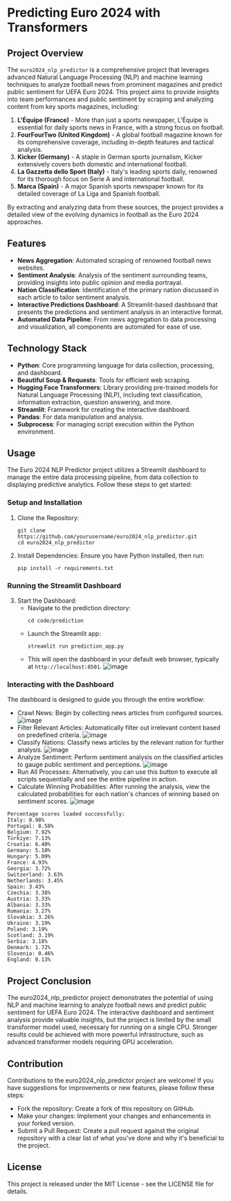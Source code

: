 # Predicting Euro 2024 with Transformers

## Project Overview
The `euro2024_nlp_predictor` is a comprehensive project that leverages advanced Natural Language Processing (NLP) and machine learning techniques to analyze football news from prominent magazines and predict public sentiment for UEFA Euro 2024. This project aims to provide insights into team performances and public sentiment by scraping and analyzing content from key sports magazines, including:

1. **L'Équipe (France)** - More than just a sports newspaper, L'Équipe is essential for daily sports news in France, with a strong focus on football.
2. **FourFourTwo (United Kingdom)** - A global football magazine known for its comprehensive coverage, including in-depth features and tactical analysis.
3. **Kicker (Germany)** - A staple in German sports journalism, Kicker extensively covers both domestic and international football.
4. **La Gazzetta dello Sport (Italy)** - Italy's leading sports daily, renowned for its thorough focus on Serie A and international football.
5. **Marca (Spain)** - A major Spanish sports newspaper known for its detailed coverage of La Liga and Spanish football.

By extracting and analyzing data from these sources, the project provides a detailed view of the evolving dynamics in football as the Euro 2024 approaches.


## Features
- **News Aggregation**: Automated scraping of renowned football news websites.
- **Sentiment Analysis**: Analysis of the sentiment surrounding teams, providing insights into public opinion and media portrayal.
- **Nation Classification**: Identification of the primary nation discussed in each article to tailor sentiment analysis.
- **Interactive Predictions Dashboard**: A Streamlit-based dashboard that presents the predictions and sentiment analysis in an interactive format.
- **Automated Data Pipeline**: From news aggregation to data processing and visualization, all components are automated for ease of use.

## Technology Stack
- **Python**: Core programming language for data collection, processing, and dashboard.
- **Beautiful Soup & Requests**: Tools for efficient web scraping.
- **Hugging Face Transformers**: Library providing pre-trained models for Natural Language Processing (NLP), including text classification, information extraction, question answering, and more.
- **Streamlit**: Framework for creating the interactive dashboard.
- **Pandas**: For data manipulation and analysis.
- **Subprocess**: For managing script execution within the Python environment.


## Usage
The Euro 2024 NLP Predictor project utilizes a Streamlit dashboard to manage the entire data processing pipeline, from data collection to displaying predictive analytics. Follow these steps to get started:

### Setup and Installation
1. Clone the Repository:
   ```
   git clone https://github.com/yourusername/euro2024_nlp_predictor.git
   cd euro2024_nlp_predictor
   ```

2. Install Dependencies:
   Ensure you have Python installed, then run:
   ```
   pip install -r requirements.txt
   ```

### Running the Streamlit Dashboard
3. Start the Dashboard:
   - Navigate to the prediction directory:
     ```
     cd code/prediction
     ```
   - Launch the Streamlit app:
     ```
     streamlit run prediction_app.py
     ```
   - This will open the dashboard in your default web browser, typically at `http://localhost:8501`.
     ![image](https://github.com/vdrvar/euro2024_nlp_predictor/assets/48907543/4c5c7cc4-4ccb-491a-9dce-977a861ff7cd)


### Interacting with the Dashboard
The dashboard is designed to guide you through the entire workflow:
- Crawl News: Begin by collecting news articles from configured sources.
  ![image](https://github.com/vdrvar/euro2024_nlp_predictor/assets/48907543/18e6bc57-42f4-469e-9fd9-953e76d4a807)
- Filter Relevant Articles: Automatically filter out irrelevant content based on predefined criteria.
   ![image](https://github.com/vdrvar/euro2024_nlp_predictor/assets/48907543/3cd2a3d6-3437-44f1-91db-ab969b33a858)
- Classify Nations: Classify news articles by the relevant nation for further analysis.
 ![image](https://github.com/vdrvar/euro2024_nlp_predictor/assets/48907543/6ed5ed91-8641-4810-a945-aec20042bf1e)
- Analyze Sentiment: Perform sentiment analysis on the classified articles to gauge public sentiment and perceptions.
  ![image](https://github.com/vdrvar/euro2024_nlp_predictor/assets/48907543/a626dcd0-0d71-4cd7-b6c2-29b34114f161)
- Run All Processes: Alternatively, you can use this button to execute all scripts sequentially and see the entire pipeline in action.
- Calculate Winning Probabilities: After running the analysis, view the calculated probabilities for each nation's chances of winning based on sentiment scores.
![image](https://github.com/vdrvar/euro2024_nlp_predictor/assets/48907543/e38abdb3-d7af-47e8-bb99-47b31f071eb0)


```
Percentage scores loaded successfully:
Italy: 8.98%
Portugal: 8.58%
Belgium: 7.92%
Türkiye: 7.13%
Croatia: 6.40%
Germany: 5.10%
Hungary: 5.09%
France: 4.93%
Georgia: 3.72%
Switzerland: 3.63%
Netherlands: 3.45%
Spain: 3.43%
Czechia: 3.38%
Austria: 3.33%
Albania: 3.33%
Romania: 3.27%
Slovakia: 3.26%
Ukraine: 3.19%
Poland: 3.19%
Scotland: 3.19%
Serbia: 3.18%
Denmark: 1.72%
Slovenia: 0.46%
England: 0.13%
```

## Project Conclusion

The euro2024_nlp_predictor project demonstrates the potential of using NLP and machine learning to analyze football news and predict public sentiment for UEFA Euro 2024. The interactive dashboard and sentiment analysis provide valuable insights, but the project is limited by the small transformer model used, necessary for running on a single CPU. Stronger results could be achieved with more powerful infrastructure, such as advanced transformer models requiring GPU acceleration.


## Contribution
Contributions to the euro2024_nlp_predictor project are welcome! If you have suggestions for improvements or new features, please follow these steps:
- Fork the repository: Create a fork of this repository on GitHub.
- Make your changes: Implement your changes and enhancements in your forked version.
- Submit a Pull Request: Create a pull request against the original repository with a clear list of what you've done and why it's beneficial to the project.

## License
This project is released under the MIT License - see the LICENSE file for details.
